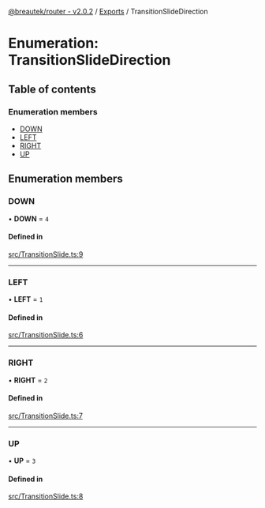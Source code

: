 [@breautek/router - v2.0.2](../README.md) / [Exports](../modules.md) / TransitionSlideDirection

# Enumeration: TransitionSlideDirection

## Table of contents

### Enumeration members

- [DOWN](TransitionSlideDirection.md#down)
- [LEFT](TransitionSlideDirection.md#left)
- [RIGHT](TransitionSlideDirection.md#right)
- [UP](TransitionSlideDirection.md#up)

## Enumeration members

### DOWN

• **DOWN** = `4`

#### Defined in

[src/TransitionSlide.ts:9](https://github.com/breautek/router/blob/f657f43/src/TransitionSlide.ts#L9)

___

### LEFT

• **LEFT** = `1`

#### Defined in

[src/TransitionSlide.ts:6](https://github.com/breautek/router/blob/f657f43/src/TransitionSlide.ts#L6)

___

### RIGHT

• **RIGHT** = `2`

#### Defined in

[src/TransitionSlide.ts:7](https://github.com/breautek/router/blob/f657f43/src/TransitionSlide.ts#L7)

___

### UP

• **UP** = `3`

#### Defined in

[src/TransitionSlide.ts:8](https://github.com/breautek/router/blob/f657f43/src/TransitionSlide.ts#L8)
